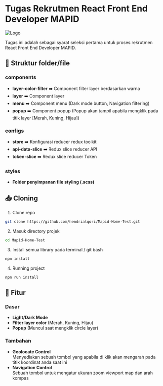# Tugas Rekrutmen React Front End Developer MAPID

![Logo](https://mapid.co.id/img/mapid_logo_warna-min.png)  

Tugas ini adalah sebagai syarat seleksi pertama untuk proses rekrutmen React Front End Developer MAPID.  
  
 ## 📰 Struktur folder/file
 ### components
 - **layer-color-filter** ➡️ Component filter layer berdasarkan warna
 - **layer** ➡️ Component layer
 - **menu** ➡️ Component menu (Dark mode button, Navigation filtering)
 - **popup** ➡️ Component popup (Popup akan tampil apabila mengklik pada titik layer [Merah, Kuning, Hijau])  

 ### configs
 - **store** ➡️ Konfigurasi reducer redux toolkit
 - **api-data-slice** ➡️ Redux slice reducer API
 - **token-slice** ➡️ Redux slice reducer Token
 
 ### styles
 - **Folder penyimpanan file styling (.scss)**
 
  ## 📥 Cloning  
  1. Clone repo
  ```bash
  git clone https://github.com/hendrialqori/Mapid-Home-Test.git
  ```
  2. Masuk directory projek
  ```bash
  cd Mapid-Home-Test
  ```
  3. Install semua library pada terminal / git bash
  ```bash
  npm install
  ```
  4. Running project
  ```bash
  npm run install
  ```  
  
  ## 📲 Fitur 
  ### Dasar
  - **Light/Dark Mode**
  - **Filter layer color** (Merah, Kuning, Hijau)
  - **Popup** (Muncul saat mengklik circle layer)
  
  ### Tambahan
  - **Geolocate Control**  
  Menyediakan sebuah tombol yang apabila di klik akan mengarah pada titik koordinat anda saat ini
  - **Navigation Control**  
  Sebuah tombol untuk mengatur ukuran zoom viewport map dan arah kompas
